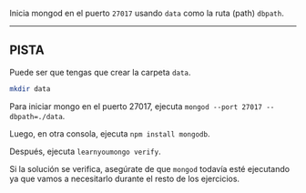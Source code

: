 Inicia mongod en el puerto `27017` usando `data` como la
ruta (path) `dbpath`.

-----------------------------------------------------------
## PISTA

Puede ser que tengas que crear la carpeta `data`.

```bash
mkdir data
```

Para iniciar mongo en el puerto 27017, ejecuta `mongod --port 27017 --dbpath=./data`.

Luego, en otra consola, ejecuta `npm install mongodb`.

Después, ejecuta `learnyoumongo verify`.

Si la solución se verifica, asegúrate de que `mongod` todavía esté ejecutando ya que
vamos a necesitarlo durante el resto de los ejercicios.